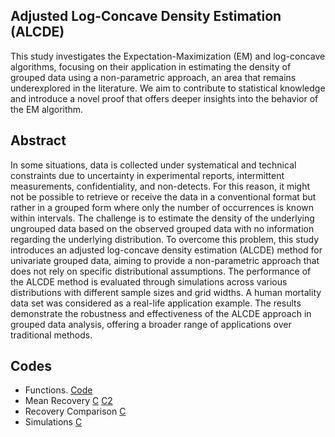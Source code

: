 ## Adjusted Log-Concave Density Estimation (ALCDE)

This study investigates the Expectation-Maximization (EM) and log-concave algorithms, focusing on their application in estimating the density of grouped data using a non-parametric approach, an area that remains underexplored in the literature. We aim to contribute to statistical knowledge and introduce a novel proof that offers deeper insights into the behavior of the EM algorithm.
  
## Abstract

In some situations, data is collected under systematical and technical constraints due to uncertainty in experimental reports, intermittent measurements, confidentiality, and non-detects. For this reason, it might not be possible to retrieve or receive the data in a conventional format but rather in a grouped form where only the number of occurrences is known within intervals. The challenge is to estimate the density of the underlying ungrouped data based on the observed grouped data with no information regarding the underlying distribution. To overcome this problem, this study introduces an adjusted log-concave density estimation (ALCDE) method for univariate grouped data, aiming to provide a non-parametric approach that does not rely on specific distributional assumptions. The performance of the ALCDE method is evaluated through simulations across various distributions with different sample sizes and grid widths. A human mortality data set was considered as a real-life application example. The results demonstrate the robustness and effectiveness of the ALCDE approach in grouped data analysis, offering a broader range of applications over traditional methods.

## Codes

- Functions. [Code](https://github.com/FurkanDanisman/ALCDE/Functions/Functions-RA-2.R)
- Mean Recovery [C](https://github.com/FurkanDanisman/ALCDE/blob/main/Mean_Recovery/Mean_Recovery.R) [C2](https://github.com/FurkanDanisman/ALCDE/blob/main/Mean_Recovery/abs_mu_diff_gw.R)
- Recovery Comparison [C](https://github.com/FurkanDanisman/ALCDE/blob/main/Recovery_Comparison/Recovery-Equation.R)
- Simulations [C](https://github.com/FurkanDanisman/ALCDE/tree/main/Simulations)
